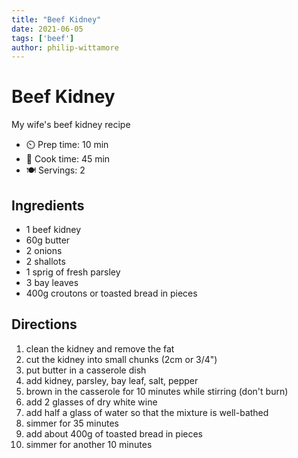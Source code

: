 ```yaml
---
title: "Beef Kidney"
date: 2021-06-05
tags: ['beef']
author: philip-wittamore
---
```


# Beef Kidney

My wife's beef kidney recipe

- ⏲️ Prep time: 10 min
- 🍳 Cook time: 45 min
- 🍽️ Servings: 2

## Ingredients

- 1 beef kidney
- 60g butter
- 2 onions
- 2 shallots
- 1 sprig of fresh parsley
- 3 bay leaves
- 400g croutons or toasted bread in pieces

## Directions

1. clean the kidney and remove the fat
2. cut the kidney into small chunks (2cm or 3/4")
3. put butter in a casserole dish
4. add kidney, parsley, bay leaf, salt, pepper
5. brown in the casserole for 10 minutes while stirring (don't burn)
6. add 2 glasses of dry white wine
7. add half a glass of water so that the mixture is well-bathed
8. simmer for 35 minutes
9. add about 400g of toasted bread in pieces
10. simmer for another 10 minutes
